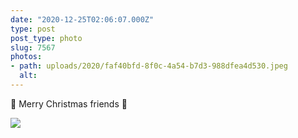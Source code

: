 ```yaml
---
date: "2020-12-25T02:06:07.000Z"
type: post 
post_type: photo
slug: 7567
photos: 
- path: uploads/2020/faf40bfd-8f0c-4a54-b7d3-988dfea4d530.jpeg
  alt: 
---
```

🎄 Merry Christmas friends 🎄


![](/uploads/2020/faf40bfd-8f0c-4a54-b7d3-988dfea4d530.jpeg)
